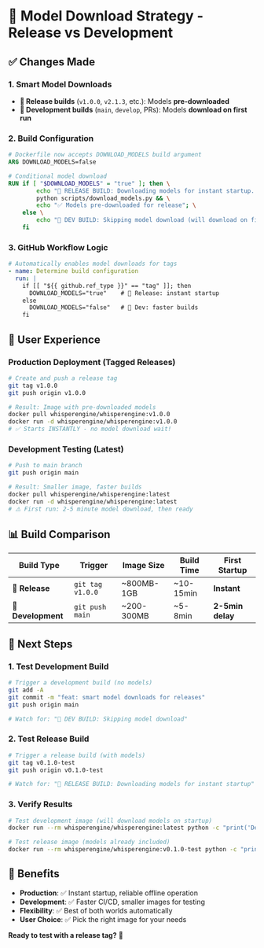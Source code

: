 # 🚀 Model Download Strategy - Release vs Development

## ✅ **Changes Made**

### 1. **Smart Model Downloads**
- **🚀 Release builds** (`v1.0.0`, `v2.1.3`, etc.): Models **pre-downloaded**
- **🔧 Development builds** (`main`, `develop`, PRs): Models **download on first run**

### 2. **Build Configuration**
```dockerfile
# Dockerfile now accepts DOWNLOAD_MODELS build argument
ARG DOWNLOAD_MODELS=false

# Conditional model download
RUN if [ "$DOWNLOAD_MODELS" = "true" ]; then \
        echo "🚀 RELEASE BUILD: Downloading models for instant startup..."; \
        python scripts/download_models.py && \
        echo "✅ Models pre-downloaded for release"; \
    else \
        echo "🔧 DEV BUILD: Skipping model download (will download on first run)"; \
    fi
```

### 3. **GitHub Workflow Logic**
```yaml
# Automatically enables model downloads for tags
- name: Determine build configuration
  run: |
    if [[ "${{ github.ref_type }}" == "tag" ]]; then
      DOWNLOAD_MODELS="true"    # 🚀 Release: instant startup
    else
      DOWNLOAD_MODELS="false"   # 🔧 Dev: faster builds
    fi
```

## 🎯 **User Experience**

### **Production Deployment (Tagged Releases)**
```bash
# Create and push a release tag
git tag v1.0.0
git push origin v1.0.0

# Result: Image with pre-downloaded models
docker pull whisperengine/whisperengine:v1.0.0
docker run -d whisperengine/whisperengine:v1.0.0
# ✅ Starts INSTANTLY - no model download wait!
```

### **Development Testing (Latest)**
```bash
# Push to main branch
git push origin main

# Result: Smaller image, faster builds
docker pull whisperengine/whisperengine:latest
docker run -d whisperengine/whisperengine:latest
# ⚠️ First run: 2-5 minute model download, then ready
```

## 📊 **Build Comparison**

| Build Type | Trigger | Image Size | Build Time | First Startup |
|------------|---------|------------|------------|---------------|
| **🚀 Release** | `git tag v1.0.0` | ~800MB-1GB | ~10-15min | **Instant** |
| **🔧 Development** | `git push main` | ~200-300MB | ~5-8min | **2-5min delay** |

## 🚀 **Next Steps**

### 1. **Test Development Build**
```bash
# Trigger a development build (no models)
git add -A
git commit -m "feat: smart model downloads for releases"
git push origin main

# Watch for: "🔧 DEV BUILD: Skipping model download"
```

### 2. **Test Release Build** 
```bash
# Trigger a release build (with models)
git tag v0.1.0-test
git push origin v0.1.0-test

# Watch for: "🚀 RELEASE BUILD: Downloading models for instant startup"
```

### 3. **Verify Results**
```bash
# Test development image (will download models on startup)
docker run --rm whisperengine/whisperengine:latest python -c "print('Dev image ready')"

# Test release image (models already included)
docker run --rm whisperengine/whisperengine:v0.1.0-test python -c "print('Release image ready')"
```

## 🎉 **Benefits**

- **Production**: ✅ Instant startup, reliable offline operation
- **Development**: ✅ Faster CI/CD, smaller images for testing
- **Flexibility**: ✅ Best of both worlds automatically
- **User Choice**: ✅ Pick the right image for your needs

**Ready to test with a release tag?** 🚀